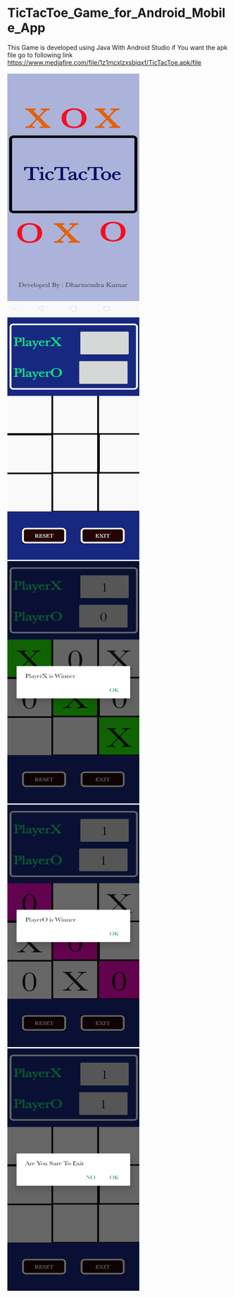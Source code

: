 # TicTacToe_Game_for_Android_Mobile_App
This Game is developed using Java With Android Studio 
if You want the apk file go to following link
https://www.mediafire.com/file/1z1mcxlzxsbiqxf/TicTacToe.apk/file
<br>
<br>
<img src="Scrennshots/splassh.png" width="300" height="550">
<img src="Scrennshots/main.png" width="300" height="550">
<img src="Scrennshots/xwin.png" width="300" height="550">
<img src="Scrennshots/owins.png" width="300" height="550">
<img src="Scrennshots/exit.png" width="300" height="550">
